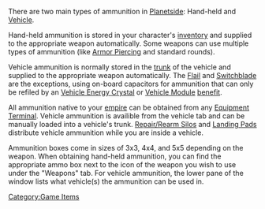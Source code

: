 There are two main types of ammunition in
[Planetside](Planetside "wikilink"): Hand-held and
[Vehicle](Vehicle "wikilink").

Hand-held ammunition is stored in your character's
[inventory](inventory "wikilink") and supplied to the appropriate weapon
automatically. Some weapons can use multiple types of ammunition (like
[Armor Piercing](Armor_Piercing "wikilink") and standard rounds).

Vehicle ammunition is normally stored in the [trunk](trunk "wikilink")
of the vehicle and supplied to the appropriate weapon automatically. The
[Flail](Flail "wikilink") and [Switchblade](Switchblade "wikilink") are
the exceptions, using on-board capacitors for ammunition that can only
be refiled by an [Vehicle Energy
Crystal](Vehicle_Energy_Crystal "wikilink") or [Vehicle
Module](Vehicle_Module "wikilink") [benefit](Module_benefit "wikilink").

All ammunition native to your [empire](empire "wikilink") can be
obtained from any [Equipment Terminal](Equipment_Terminal "wikilink").
Vehicle ammunition is availible from the vehicle tab and can be manually
loaded into a vehicle's trunk. [Repair/Rearm
Silos](Repair/Rearm_Silo "wikilink") and [Landing
Pads](Landing_Pad "wikilink") distribute vehicle ammunition while you
are inside a vehicle.

Ammunition boxes come in sizes of 3x3, 4x4, and 5x5 depending on the
weapon. When obtaining hand-held ammunition, you can find the
appropriate ammo box next to the icon of the weapon you wish to use
under the "Weapons" tab. For vehicle ammunition, the lower pane of the
window lists what vehicle(s) the ammunition can be used in.

[Category:Game Items](Category:Game_Items "wikilink")